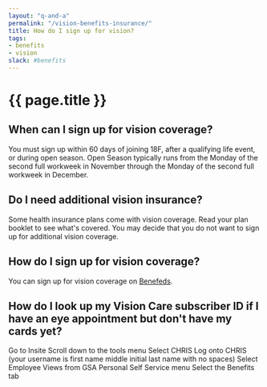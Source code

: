 ```yaml
---
layout: "q-and-a"
permalink: "/vision-benefits-insurance/"
title: How do I sign up for vision?
tags:
- benefits
- vision
slack: #benefits
---
```

# {{ page.title }}


## When can I sign up for vision coverage?

You must sign up within 60 days of joining 18F, after a qualifying life event, or during open season.  Open Season typically runs from the Monday of the second full workweek in November through the Monday of the second full workweek in December.

## Do I need additional vision insurance?

Some health insurance plans come with vision coverage. Read your plan booklet to see what's covered. You may decide that you do not want to sign up for additional vision coverage.

## How do I sign up for vision coverage?

You can sign up for vision coverage on [Benefeds](https://www.benefeds.com/).

## How do I look up my Vision Care subscriber ID if I have an eye appointment but don't have my cards yet?

Go to Insite
Scroll down to the tools menu
Select CHRIS
Log onto CHRIS (your username is first name middle initial last name with no spaces)
Select Employee Views from GSA Personal  Self Service menu
Select the Benefits tab
